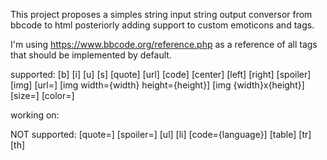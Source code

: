 This project proposes a simples string input string output conversor from bbcode to html
posteriorly adding support to custom emoticons and tags.

I'm using https://www.bbcode.org/reference.php as a reference of all tags that should be implemented by default.

supported:
\[b] \[i] \[u] \[s] \[quote] \[url]  \[code]  \[center] \[left] \[right] \[spoiler]
\[img] \[url=]  \[img width={width} height={height}]  \[img {width}x{height}] 
\[size=]
\[color=]

working on:

NOT supported:
\[quote=] \[spoiler=] 
\[ul] \[li] \[code={language}] \[table] \[tr] \[th] 
